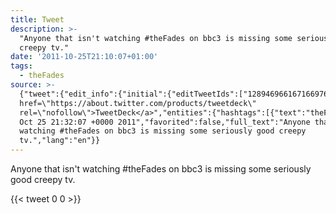 ```yaml
---
title: Tweet
description: >-
  "Anyone that isn't watching #theFades on bbc3 is missing some seriously good
  creepy tv."
date: '2011-10-25T21:10:07+01:00'
tags:
  - theFades
source: >-
  {"tweet":{"edit_info":{"initial":{"editTweetIds":["128946966167166976"],"editableUntil":"2011-10-25T22:32:07.110Z","editsRemaining":"5","isEditEligible":true}},"retweeted":false,"source":"<a
  href=\"https://about.twitter.com/products/tweetdeck\"
  rel=\"nofollow\">TweetDeck</a>","entities":{"hashtags":[{"text":"theFades","indices":["27","36"]}],"symbols":[],"user_mentions":[],"urls":[]},"display_text_range":["0","86"],"favorite_count":"0","id_str":"128946966167166976","truncated":false,"retweet_count":"0","id":"128946966167166976","created_at":"Tue
  Oct 25 21:32:07 +0000 2011","favorited":false,"full_text":"Anyone that isn't
  watching #theFades on bbc3 is missing some seriously good creepy
  tv.","lang":"en"}}
---
```

Anyone that isn't watching #theFades on bbc3 is missing some seriously good creepy tv.
    
{{< tweet 0 0 >}}
    
